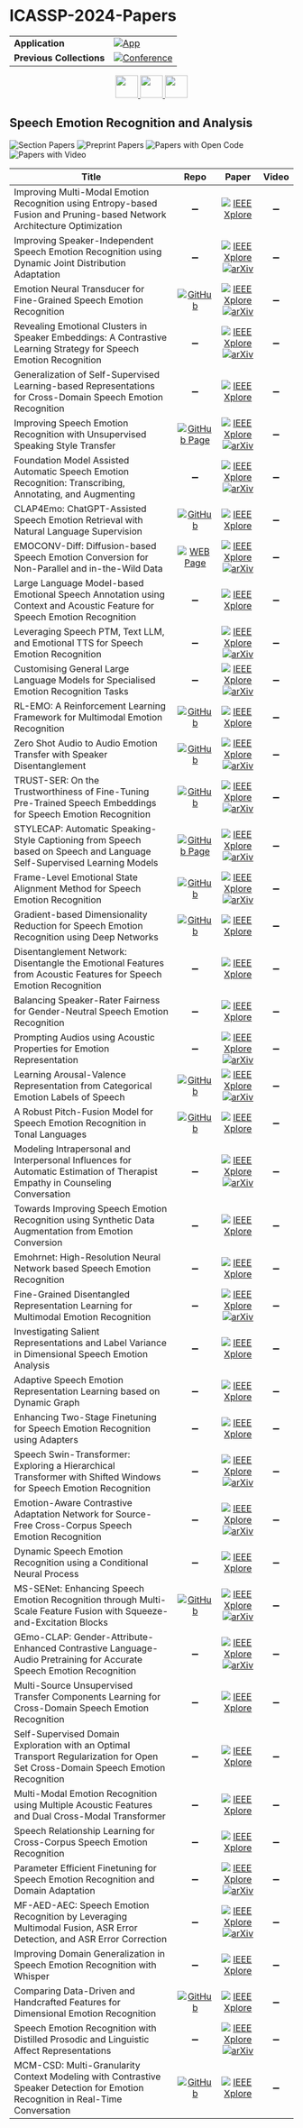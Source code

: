 # ICASSP-2024-Papers

<table>
    <tr>
        <td><strong>Application</strong></td>
        <td>
            <a href="https://huggingface.co/spaces/DmitryRyumin/NewEraAI-Papers" style="float:left;">
                <img src="https://img.shields.io/badge/🤗-NewEraAI--Papers-FFD21F.svg" alt="App" />
            </a>
        </td>
    </tr>
    <tr>
        <td><strong>Previous Collections</strong></td>
        <td>
            <a href="https://github.com/DmitryRyumin/ICASSP-2023-24-Papers/blob/main/README_2023.md">
                <img src="http://img.shields.io/badge/ICASSP-2023-0073AE.svg" alt="Conference">
            </a>
        </td>
    </tr>
</table>

<div align="center">
    <a href="https://github.com/DmitryRyumin/ICASSP-2023-24-Papers/blob/main/sections/2024/main/SPTM-P3.md">
        <img src="https://cdn.jsdelivr.net/gh/DmitryRyumin/NewEraAI-Papers@main/images/left.svg" width="40" alt="" />
    </a>
    <a href="https://github.com/DmitryRyumin/ICASSP-2023-24-Papers/">
        <img src="https://cdn.jsdelivr.net/gh/DmitryRyumin/NewEraAI-Papers@main/images/home.svg" width="40" alt="" />
    </a>
    <a href="https://github.com/DmitryRyumin/ICASSP-2023-24-Papers/blob/main/sections/2024/main/MLSP-L4.md">
        <img src="https://cdn.jsdelivr.net/gh/DmitryRyumin/NewEraAI-Papers@main/images/right.svg" width="40" alt="" />
    </a>
</div>

## Speech Emotion Recognition and Analysis

![Section Papers](https://img.shields.io/badge/Section%20Papers-45-42BA16) ![Preprint Papers](https://img.shields.io/badge/Preprint%20Papers-23-b31b1b) ![Papers with Open Code](https://img.shields.io/badge/Papers%20with%20Open%20Code-12-1D7FBF) ![Papers with Video](https://img.shields.io/badge/Papers%20with%20Video-0-FF0000)

| **Title** | **Repo** | **Paper** | **Video** |
|-----------|:--------:|:---------:|:---------:|
| Improving Multi-Modal Emotion Recognition using Entropy-based Fusion and Pruning-based Network Architecture Optimization | :heavy_minus_sign: | [![IEEE Xplore](https://img.shields.io/badge/IEEE-10447231-E4A42C.svg)](https://ieeexplore.ieee.org/document/10447231) | :heavy_minus_sign: |
| Improving Speaker-Independent Speech Emotion Recognition using Dynamic Joint Distribution Adaptation | :heavy_minus_sign: | [![IEEE Xplore](https://img.shields.io/badge/IEEE-10447452-E4A42C.svg)](https://ieeexplore.ieee.org/document/10447452) <br /> [![arXiv](https://img.shields.io/badge/arXiv-2401.09752-b31b1b.svg)](https://arxiv.org/abs/2401.09752) | :heavy_minus_sign: |
| Emotion Neural Transducer for Fine-Grained Speech Emotion Recognition | [![GitHub](https://img.shields.io/github/stars/ECNU-Cross-Innovation-Lab/ENT?style=flat)](https://github.com/ECNU-Cross-Innovation-Lab/ENT) | [![IEEE Xplore](https://img.shields.io/badge/IEEE-10446974-E4A42C.svg)](https://ieeexplore.ieee.org/document/10446974) <br /> [![arXiv](https://img.shields.io/badge/arXiv-2403.19224-b31b1b.svg)](https://arxiv.org/abs/2403.19224) | :heavy_minus_sign: |
| Revealing Emotional Clusters in Speaker Embeddings: A Contrastive Learning Strategy for Speech Emotion Recognition | :heavy_minus_sign: | [![IEEE Xplore](https://img.shields.io/badge/IEEE-10447060-E4A42C.svg)](https://ieeexplore.ieee.org/document/10447060) <br /> [![arXiv](https://img.shields.io/badge/arXiv-2401.11017-b31b1b.svg)](https://arxiv.org/abs/2401.11017) | :heavy_minus_sign: |
| Generalization of Self-Supervised Learning-based Representations for Cross-Domain Speech Emotion Recognition | :heavy_minus_sign: | [![IEEE Xplore](https://img.shields.io/badge/IEEE-10447678-E4A42C.svg)](https://ieeexplore.ieee.org/document/10447678) | :heavy_minus_sign: |
| Improving Speech Emotion Recognition with Unsupervised Speaking Style Transfer | [![GitHub Page](https://img.shields.io/badge/GitHub-Page-159957.svg)](https://leyuanqu.github.io/EmoAug/) | [![IEEE Xplore](https://img.shields.io/badge/IEEE-10446186-E4A42C.svg)](https://ieeexplore.ieee.org/document/10446186) <br /> [![arXiv](https://img.shields.io/badge/arXiv-2211.08843-b31b1b.svg)](https://arxiv.org/abs/2211.08843) | :heavy_minus_sign: |
| Foundation Model Assisted Automatic Speech Emotion Recognition: Transcribing, Annotating, and Augmenting | :heavy_minus_sign: | [![IEEE Xplore](https://img.shields.io/badge/IEEE-10448130-E4A42C.svg)](https://ieeexplore.ieee.org/document/10448130) <br /> [![arXiv](https://img.shields.io/badge/arXiv-2309.08108-b31b1b.svg)](https://arxiv.org/abs/2309.08108) | :heavy_minus_sign: |
| CLAP4Emo: ChatGPT-Assisted Speech Emotion Retrieval with Natural Language Supervision | [![GitHub](https://img.shields.io/github/stars/boschresearch/soundsee-emo-caps?style=flat)](https://github.com/boschresearch/soundsee-emo-caps) | [![IEEE Xplore](https://img.shields.io/badge/IEEE-10447102-E4A42C.svg)](https://ieeexplore.ieee.org/document/10447102) | :heavy_minus_sign: |
| EMOCONV-Diff: Diffusion-based Speech Emotion Conversion for Non-Parallel and in-the-Wild Data | [![WEB Page](https://img.shields.io/badge/WEB-Page-159957.svg)](https://www.inf.uni-hamburg.de/en/inst/ab/sp/publications/icassp23-emoconvdiff.html) | [![IEEE Xplore](https://img.shields.io/badge/IEEE-10447372-E4A42C.svg)](https://ieeexplore.ieee.org/document/10447372) <br /> [![arXiv](https://img.shields.io/badge/arXiv-2309.07828-b31b1b.svg)](https://arxiv.org/abs/2309.07828) | :heavy_minus_sign: |
| Large Language Model-based Emotional Speech Annotation using Context and Acoustic Feature for Speech Emotion Recognition | :heavy_minus_sign: | [![IEEE Xplore](https://img.shields.io/badge/IEEE-10448316-E4A42C.svg)](https://ieeexplore.ieee.org/document/10448316) | :heavy_minus_sign: |
| Leveraging Speech PTM, Text LLM, and Emotional TTS for Speech Emotion Recognition | :heavy_minus_sign: | [![IEEE Xplore](https://img.shields.io/badge/IEEE-10445906-E4A42C.svg)](https://ieeexplore.ieee.org/document/10445906) <br /> [![arXiv](https://img.shields.io/badge/arXiv-2309.10294-b31b1b.svg)](https://arxiv.org/abs/2309.10294) | :heavy_minus_sign: |
| Customising General Large Language Models for Specialised Emotion Recognition Tasks | :heavy_minus_sign: | [![IEEE Xplore](https://img.shields.io/badge/IEEE-10447044-E4A42C.svg)](https://ieeexplore.ieee.org/document/10447044) <br /> [![arXiv](https://img.shields.io/badge/arXiv-2310.14225-b31b1b.svg)](https://arxiv.org/abs/2310.14225) | :heavy_minus_sign: |
| RL-EMO: A Reinforcement Learning Framework for Multimodal Emotion Recognition | [![GitHub](https://img.shields.io/github/stars/zyh9929/RL-EMO?style=flat)](https://github.com/zyh9929/RL-EMO) | [![IEEE Xplore](https://img.shields.io/badge/IEEE-10446459-E4A42C.svg)](https://ieeexplore.ieee.org/document/10446459) | :heavy_minus_sign: |
| Zero Shot Audio to Audio Emotion Transfer with Speaker Disentanglement | [![GitHub](https://img.shields.io/github/stars/iiscleap/ZEST?style=flat)](https://github.com/iiscleap/ZEST) | [![IEEE Xplore](https://img.shields.io/badge/IEEE-10445962-E4A42C.svg)](https://ieeexplore.ieee.org/document/10445962) <br /> [![arXiv](https://img.shields.io/badge/arXiv-2401.04511-b31b1b.svg)](https://arxiv.org/abs/2401.04511) | :heavy_minus_sign: |
| TRUST-SER: On the Trustworthiness of Fine-Tuning Pre-Trained Speech Embeddings for Speech Emotion Recognition | [![GitHub](https://img.shields.io/github/stars/usc-sail/trust-ser?style=flat)](https://github.com/usc-sail/trust-ser) | [![IEEE Xplore](https://img.shields.io/badge/IEEE-10446616-E4A42C.svg)](https://ieeexplore.ieee.org/document/10446616) <br /> [![arXiv](https://img.shields.io/badge/arXiv-2305.11229-b31b1b.svg)](https://arxiv.org/abs/2305.11229) | :heavy_minus_sign: |
| STYLECAP: Automatic Speaking-Style Captioning from Speech based on Speech and Language Self-Supervised Learning Models | [![GitHub Page](https://img.shields.io/badge/GitHub-Page-159957.svg)](https://ntt-hilab-gensp.github.io/icassp2024stylecap/) | [![IEEE Xplore](https://img.shields.io/badge/IEEE-10445977-E4A42C.svg)](https://ieeexplore.ieee.org/document/10445977) <br /> [![arXiv](https://img.shields.io/badge/arXiv-2311.16509-b31b1b.svg)](https://arxiv.org/abs/2311.16509) | :heavy_minus_sign: |
| Frame-Level Emotional State Alignment Method for Speech Emotion Recognition | [![GitHub](https://img.shields.io/github/stars/ASolitaryMan/HFLEA?style=flat)](https://github.com/ASolitaryMan/HFLEA) | [![IEEE Xplore](https://img.shields.io/badge/IEEE-10446812-E4A42C.svg)](https://ieeexplore.ieee.org/document/10446812) <br /> [![arXiv](https://img.shields.io/badge/arXiv-2312.16383-b31b1b.svg)](https://arxiv.org/abs/2312.16383) | :heavy_minus_sign: |
| Gradient-based Dimensionality Reduction for Speech Emotion Recognition using Deep Networks | [![GitHub](https://img.shields.io/github/stars/hxwangnus/Grad-based-Dim-Red-for-SER?style=flat)](https://github.com/hxwangnus/Grad-based-Dim-Red-for-SER) | [![IEEE Xplore](https://img.shields.io/badge/IEEE-10447616-E4A42C.svg)](https://ieeexplore.ieee.org/document/10447616) | :heavy_minus_sign: |
| Disentanglement Network: Disentangle the Emotional Features from Acoustic Features for Speech Emotion Recognition | :heavy_minus_sign: | [![IEEE Xplore](https://img.shields.io/badge/IEEE-10448044-E4A42C.svg)](https://ieeexplore.ieee.org/document/10448044) | :heavy_minus_sign: |
| Balancing Speaker-Rater Fairness for Gender-Neutral Speech Emotion Recognition | :heavy_minus_sign: | [![IEEE Xplore](https://img.shields.io/badge/IEEE-10447167-E4A42C.svg)](https://ieeexplore.ieee.org/document/10447167) | :heavy_minus_sign: |
| Prompting Audios using Acoustic Properties for Emotion Representation | :heavy_minus_sign: | [![IEEE Xplore](https://img.shields.io/badge/IEEE-10448213-E4A42C.svg)](https://ieeexplore.ieee.org/document/10448213) <br /> [![arXiv](https://img.shields.io/badge/arXiv-2310.02298-b31b1b.svg)](https://arxiv.org/abs/2310.02298) | :heavy_minus_sign: |
| Learning Arousal-Valence Representation from Categorical Emotion Labels of Speech | [![GitHub](https://img.shields.io/github/stars/ETZET/SpeechEmotionAVLearning?style=flat)](https://github.com/ETZET/SpeechEmotionAVLearning) | [![IEEE Xplore](https://img.shields.io/badge/IEEE-10445890-E4A42C.svg)](https://ieeexplore.ieee.org/document/10445890) <br /> [![arXiv](https://img.shields.io/badge/arXiv-2311.14816-b31b1b.svg)](https://arxiv.org/abs/2311.14816) | :heavy_minus_sign: |
| A Robust Pitch-Fusion Model for Speech Emotion Recognition in Tonal Languages | [![GitHub](https://img.shields.io/github/stars/thanhpv2102/ViSEC?style=flat)](https://github.com/thanhpv2102/ViSEC) | [![IEEE Xplore](https://img.shields.io/badge/IEEE-10448373-E4A42C.svg)](https://ieeexplore.ieee.org/document/10448373) | :heavy_minus_sign: |
| Modeling Intrapersonal and Interpersonal Influences for Automatic Estimation of Therapist Empathy in Counseling Conversation | :heavy_minus_sign: | [![IEEE Xplore](https://img.shields.io/badge/IEEE-10447426-E4A42C.svg)](https://ieeexplore.ieee.org/document/10447426) <br /> [![arXiv](https://img.shields.io/badge/arXiv-2310.14178-b31b1b.svg)](https://arxiv.org/abs/2310.14178) | :heavy_minus_sign: |
| Towards Improving Speech Emotion Recognition using Synthetic Data Augmentation from Emotion Conversion | :heavy_minus_sign: | [![IEEE Xplore](https://img.shields.io/badge/IEEE-10445740-E4A42C.svg)](https://ieeexplore.ieee.org/document/10445740) | :heavy_minus_sign: |
| Emohrnet: High-Resolution Neural Network based Speech Emotion Recognition | :heavy_minus_sign: | [![IEEE Xplore](https://img.shields.io/badge/IEEE-10446976-E4A42C.svg)](https://ieeexplore.ieee.org/document/10446976) | :heavy_minus_sign: |
| Fine-Grained Disentangled Representation Learning for Multimodal Emotion Recognition | :heavy_minus_sign: | [![IEEE Xplore](https://img.shields.io/badge/IEEE-10447667-E4A42C.svg)](https://ieeexplore.ieee.org/document/10447667) <br /> [![arXiv](https://img.shields.io/badge/arXiv-2312.13567-b31b1b.svg)](https://arxiv.org/abs/2312.13567) | :heavy_minus_sign: |
| Investigating Salient Representations and Label Variance in Dimensional Speech Emotion Analysis | :heavy_minus_sign: | [![IEEE Xplore](https://img.shields.io/badge/IEEE-10446606-E4A42C.svg)](https://ieeexplore.ieee.org/document/10446606) | :heavy_minus_sign: |
| Adaptive Speech Emotion Representation Learning based on Dynamic Graph | :heavy_minus_sign: | [![IEEE Xplore](https://img.shields.io/badge/IEEE-10447829-E4A42C.svg)](https://ieeexplore.ieee.org/document/10447829) | :heavy_minus_sign: |
| Enhancing Two-Stage Finetuning for Speech Emotion Recognition using Adapters | :heavy_minus_sign: | [![IEEE Xplore](https://img.shields.io/badge/IEEE-10446645-E4A42C.svg)](https://ieeexplore.ieee.org/document/10446645) | :heavy_minus_sign: |
| Speech Swin-Transformer: Exploring a Hierarchical Transformer with Shifted Windows for Speech Emotion Recognition | :heavy_minus_sign: | [![IEEE Xplore](https://img.shields.io/badge/IEEE-10447726-E4A42C.svg)](https://ieeexplore.ieee.org/document/10447726) <br /> [![arXiv](https://img.shields.io/badge/arXiv-2401.10536-b31b1b.svg)](https://arxiv.org/abs/2401.10536) | :heavy_minus_sign: |
| Emotion-Aware Contrastive Adaptation Network for Source-Free Cross-Corpus Speech Emotion Recognition | :heavy_minus_sign: | [![IEEE Xplore](https://img.shields.io/badge/IEEE-10446541-E4A42C.svg)](https://ieeexplore.ieee.org/document/10446541) <br /> [![arXiv](https://img.shields.io/badge/arXiv-2401.12925-b31b1b.svg)](https://arxiv.org/abs/2401.12925) | :heavy_minus_sign: |
| Dynamic Speech Emotion Recognition using a Conditional Neural Process | :heavy_minus_sign: | [![IEEE Xplore](https://img.shields.io/badge/IEEE-10447805-E4A42C.svg)](https://ieeexplore.ieee.org/document/10447805) | :heavy_minus_sign: |
| MS-SENet: Enhancing Speech Emotion Recognition through Multi-Scale Feature Fusion with Squeeze-and-Excitation Blocks | [![GitHub](https://img.shields.io/github/stars/MengboLi/MS-SENet?style=flat)](https://github.com/MengboLi/MS-SENet) | [![IEEE Xplore](https://img.shields.io/badge/IEEE-10447232-E4A42C.svg)](https://ieeexplore.ieee.org/document/10447232) <br /> [![arXiv](https://img.shields.io/badge/arXiv-2312.11974-b31b1b.svg)](https://arxiv.org/abs/2312.11974) | :heavy_minus_sign: |
| GEmo-CLAP: Gender-Attribute-Enhanced Contrastive Language-Audio Pretraining for Accurate Speech Emotion Recognition | :heavy_minus_sign: | [![IEEE Xplore](https://img.shields.io/badge/IEEE-10448394-E4A42C.svg)](https://ieeexplore.ieee.org/document/10448394) <br /> [![arXiv](https://img.shields.io/badge/arXiv-2306.07848-b31b1b.svg)](https://arxiv.org/abs/2306.07848) | :heavy_minus_sign: |
| Multi-Source Unsupervised Transfer Components Learning for Cross-Domain Speech Emotion Recognition | :heavy_minus_sign: | [![IEEE Xplore](https://img.shields.io/badge/IEEE-10446499-E4A42C.svg)](https://ieeexplore.ieee.org/document/10446499) | :heavy_minus_sign: |
| Self-Supervised Domain Exploration with an Optimal Transport Regularization for Open Set Cross-Domain Speech Emotion Recognition | :heavy_minus_sign: | [![IEEE Xplore](https://img.shields.io/badge/IEEE-10447482-E4A42C.svg)](https://ieeexplore.ieee.org/document/10447482) | :heavy_minus_sign: |
| Multi-Modal Emotion Recognition using Multiple Acoustic Features and Dual Cross-Modal Transformer | :heavy_minus_sign: | [![IEEE Xplore](https://img.shields.io/badge/IEEE-10447830-E4A42C.svg)](https://ieeexplore.ieee.org/document/10447830) | :heavy_minus_sign: |
| Speech Relationship Learning for Cross-Corpus Speech Emotion Recognition | :heavy_minus_sign: | [![IEEE Xplore](https://img.shields.io/badge/IEEE-10446440-E4A42C.svg)](https://ieeexplore.ieee.org/document/10446440) | :heavy_minus_sign: |
| Parameter Efficient Finetuning for Speech Emotion Recognition and Domain Adaptation | :heavy_minus_sign: | [![IEEE Xplore](https://img.shields.io/badge/IEEE-10446272-E4A42C.svg)](https://ieeexplore.ieee.org/document/10446272) <br /> [![arXiv](https://img.shields.io/badge/arXiv-2402.11747-b31b1b.svg)](https://arxiv.org/abs/2402.11747) | :heavy_minus_sign: |
| MF-AED-AEC: Speech Emotion Recognition by Leveraging Multimodal Fusion, ASR Error Detection, and ASR Error Correction | :heavy_minus_sign: | [![IEEE Xplore](https://img.shields.io/badge/IEEE-10446548-E4A42C.svg)](https://ieeexplore.ieee.org/document/10446548) <br /> [![arXiv](https://img.shields.io/badge/arXiv-2401.13260-b31b1b.svg)](https://arxiv.org/abs/2401.13260) | :heavy_minus_sign: |
| Improving Domain Generalization in Speech Emotion Recognition with Whisper | :heavy_minus_sign: | [![IEEE Xplore](https://img.shields.io/badge/IEEE-10446997-E4A42C.svg)](https://ieeexplore.ieee.org/document/10446997) | :heavy_minus_sign: |
| Comparing Data-Driven and Handcrafted Features for Dimensional Emotion Recognition | [![GitHub](https://img.shields.io/github/stars/idiap/ICASSP24_Dim_SER?style=flat)](https://github.com/idiap/ICASSP24_Dim_SER) | [![IEEE Xplore](https://img.shields.io/badge/IEEE-10446134-E4A42C.svg)](https://ieeexplore.ieee.org/document/10446134) | :heavy_minus_sign: |
| Speech Emotion Recognition with Distilled Prosodic and Linguistic Affect Representations | :heavy_minus_sign: | [![IEEE Xplore](https://img.shields.io/badge/IEEE-10448505-E4A42C.svg)](https://ieeexplore.ieee.org/document/10448505) <br /> [![arXiv](https://img.shields.io/badge/arXiv-2309.04849-b31b1b.svg)](https://arxiv.org/abs/2309.04849) | :heavy_minus_sign: |
| MCM-CSD: Multi-Granularity Context Modeling with Contrastive Speaker Detection for Emotion Recognition in Real-Time Conversation | [![GitHub](https://img.shields.io/github/stars/WHOISJENNY/MCM-CSD?style=flat)](https://github.com/WHOISJENNY/MCM-CSD) | [![IEEE Xplore](https://img.shields.io/badge/IEEE-10446410-E4A42C.svg)](https://ieeexplore.ieee.org/document/10446410) | :heavy_minus_sign: |
